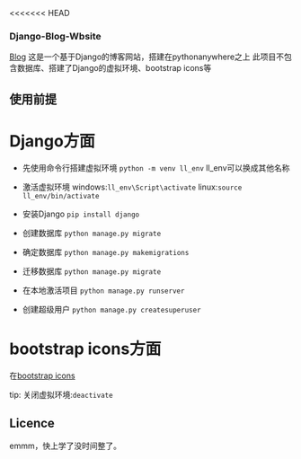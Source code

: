 <<<<<<< HEAD
### Django-Blog-Wbsite
[Blog](https://weekendy.pythonanywhere.com/)
这是一个基于Django的博客网站，搭建在pythonanywhere之上
此项目不包含数据库、搭建了Django的虚拟环境、bootstrap icons等

## 使用前提

# Django方面
- 先使用命令行搭建虚拟环境
`python -m venv ll_env`
ll_env可以换成其他名称

- 激活虚拟环境
windows:`ll_env\Script\activate`
linux:`source ll_env/bin/activate`

- 安装Django
`pip install django`

- 创建数据库
`python manage.py migrate`

- 确定数据库
`python manage.py makemigrations`

- 迁移数据库
`python manage.py migrate`

- 在本地激活项目
`python manage.py runserver`

- 创建超级用户
`python manage.py createsuperuser`

# bootstrap icons方面
在[bootstrap icons](http://getbootstrap.net/icons/#install)

tip: 关闭虚拟环境:`deactivate`

## Licence
emmm，快上学了没时间整了。
